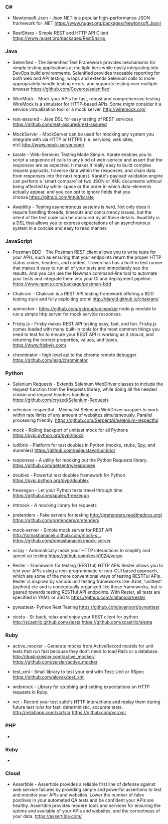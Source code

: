 ### C# 
* Newtonsoft.Json - Json.NET is a popular high-performance JSON framework for .NET https://www.nuget.org/packages/Newtonsoft.Json/

* RestSharp - Simple REST and HTTP API Client https://www.nuget.org/packages/RestSharp/

### Java 
* Selenified - The Selenified Test Framework provides mechanisms for simply testing applications at multiple tiers while easily integrating into DevOps build environments. Selenified provides traceable reporting for both web and API testing, wraps and extends Selenium calls to more appropriately handle testing errors, and supports testing over multiple browser https://github.com/Coveros/selenified

* WireMock - Mock your APIs for fast, robust and comprehensive testing
WireMock is a simulator for HTTP-based APIs. Some might consider it a service virtualization tool or a mock server. http://wiremock.org/

* rest-assured - Java DSL for easy testing of REST services https://github.com/rest-assured/rest-assured

* MockServer - MockServer can be used for mocking any system you integrate with via HTTP or HTTPS (i.e. services, web sites, etc).http://www.mock-server.com/

* karate - Web-Services Testing Made Simple. Karate enables you to script a sequence of calls to any kind of web-service and assert that the responses are as expected. It makes it really easy to build complex request payloads, traverse data within the responses, and chain data from responses into the next request. Karate's payload validation engine can perform a 'smart compare' of two JSON or XML documents without being affected by white-space or the order in which data-elements actually appear, and you can opt to ignore fields that you choose.https://github.com/intuit/karate

* Awaitility - Testing asynchronous systems is hard. Not only does it require handling threads, timeouts and concurrency issues, but the intent of the test code can be obscured by all these details. Awaitility is a DSL that allows you to express expectations of an asynchronous system in a concise and easy to read manner.

### JavaScript 
* Postman BDD - The Postman REST client allows you to write tests for your APIs, such as ensuring that your endpoints return the proper HTTP status codes, headers, and content. It even has has a built-in test runner that makes it easy to run all of your tests and immediately see the results. And you can use the Newman command-line tool to automate your tests and integrate them into your CI and deployment pipeline. https://www.npmjs.com/package/postman-bdd

* Chakram - Chakram is a REST API testing framework offering a BDD testing style and fully exploiting promi http://dareid.github.io/chakram/

* apimocker - https://github.com/gstroup/apimocker node.js module to run a simple http server for mock service responses.

* Frisby.js - Frisby makes REST API testing easy, fast, and fun. Frisby.js comes loaded with many built-in tools for the most common things you need to test for to ensure your REST API is working as it should, and returning the correct properties, values, and types. https://www.frisbyjs.com/

* chrominator - high level api to the chrome remote debugger https://github.com/jesg/chrominator

### Python 
* Selenium Requests - Extends Selenium WebDriver classes to include the request function from the Requests library, while doing all the needed cookie and request headers handling. https://github.com/cryzed/Selenium-Requests

* selenium-respectful - Minimalist Selenium WebDriver wrapper to work within rate limits of any amount of websites simultaneously. Parallel processing friendly. https://github.com/SerpentAI/selenium-respectful

* mock - Rolling backport of unittest.mock for all Pythons https://pypi.python.org/pypi/mock

* ludibrio - Platform for test doubles in Python (mocks, stubs, Spy, and dummies) https://github.com/nsigustavo/ludibrio/

* responses - A utility for mocking out the Python Requests library. https://github.com/getsentry/responses

* doublex - Powerful test doubles framework for Python https://pypi.python.org/pypi/doublex

* freezegun - Let your Python tests travel through time https://github.com/spulec/freezegun

* httmock - A mocking library for requests 

* pretenders - Fake servers for testing http://pretenders.readthedocs.org/ https://github.com/pretenders/pretenders

* mock-server - Simple mock server for REST API http://tomashanacek.github.com/mock-s… https://github.com/tomashanacek/mock-server 

* vcrpy - Automatically mock your HTTP interactions to simplify and speed up testing https://github.com/kevin1024/vcrpy

* Rester - Framework for testing (RESTful) HTTP APIs
Rester allows you to test your APIs using a non-programmatic or non-GUI based approach, which are some of the more conventional ways of testing RESTFul APIs. Rester is inspired by various unit testing frameworks like JUnit, 'unittest' (python) etc and is conceptually organized like those frameworks, but is geared towards testing RESTful API endpoints. With Rester, all tests are specified in YAML or JSON. https://github.com/chitamoor/rester

* pyresttest- Python Rest Testing https://github.com/svanoort/pyresttest

* siesta - Sit back, relax and enjoy your REST client for python http://scastillo.github.com/siesta https://github.com/scastillo/siesta

### Ruby 
* active_mocker - Generate mocks from ActiveRecord models for unit tests that run fast because they don’t need to load Rails or a database. http://dustinzeisler.com/active_mocker/ https://github.com/zeisler/active_mocker

* test_xml - Small library to test your xml with Test::Unit or RSpec https://github.com/alovak/test_xml

* webmock - Library for stubbing and setting expectations on HTTP requests in Ruby.

* vcr - Record your test suite's HTTP interactions and replay them during future test runs for fast, deterministic, accurate tests. http://relishapp.com/vcr/vcr https://github.com/vcr/vcr

### PHP 
*

### Ruby 
*

### Cloud
* Assertible - Assertible provides a reliable first line of defense against web service failures by providing simple and powerful assertions to test and monitor your APIs and websites. Lower the number of false positives in your automated QA tests and be confident your APIs are healthy. Assertible provides modern tools and services for ensuring the uptime and available of your APIs and websites, and the correctness of your data. https://assertible.com/
